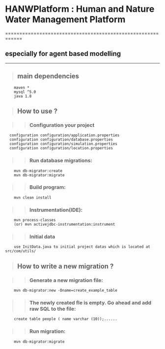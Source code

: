 # HANWPlatform : Human and Nature Water Management Platform
============================================================
## especially for agent based modelling
---------------------------------------
>## main dependencies
        maven *
        mysql ^5.0
        java 1.8    
>## How to use ?

>>### Configuration your project
      configuration configuration/application.properties
      configuration configuration/database.properties
      configuration configuration/simulation.properties
      configuration configuration/location.properties

>>### Run database migrations:
        mvn db-migrator:create         
        mvn db-migrator:migrate
          
>>### Build program:
        mvn clean install
          
>>### Instrumentation(IDE):
        mvn process-classes 
        (or) mvn activejdbc-instrumentation:instrument

>>###  Initial data
        use InitData.java to initial project datas which is located at src/com/utils/   
          
>##  How to write a new migration ?

>>### Generate a new migration file:
        mvn db-migrator:new -Dname=create_example_table

>>### The newly created fle is empty. Go ahead and add raw SQL to the file:
        create table people ( name varchar (10));......

>>### Run migration:   
        mvn db-migrator:migrate
        